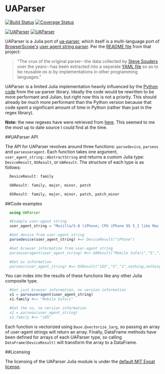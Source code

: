 # UAParser

[![Build Status](https://travis-ci.org/JuliaWeb/UAParser.jl.svg?branch=master)](https://travis-ci.org/JuliaWeb/UAParser.jl)
[![Coverage Status](https://coveralls.io/repos/JuliaWeb/UAParser.jl/badge.svg)](https://coveralls.io/r/JuliaWeb/UAParser.jl)

[![UAParser](http://pkg.julialang.org/badges/UAParser_0.3.svg)](http://pkg.julialang.org/?pkg=UAParser&ver=0.3)
[![UAParser](http://pkg.julialang.org/badges/UAParser_0.4.svg)](http://pkg.julialang.org/?pkg=UAParser&ver=0.4)

UAParser is a Julia port of [ua-parser](https://github.com/tobie/ua-parser), which itself is a multi-language port of [BrowserScope's](http://www.browserscope.org) [user agent string parser](http://code.google.com/p/ua-parser/). Per the [README file](https://github.com/tobie/ua-parser/blob/master/README.markdown) from that project:

> "The crux of the original parser--the data collected by [Steve Souders](http://stevesouders.com/) over the years--has been extracted into a separate [YAML file](https://github.com/tobie/ua-parser/blob/master/regexes.yaml) so as to be reusable _as is_ by implementations in other programming languages."

UAParser is a limited Julia implementation heavily influenced by the [Python code](https://github.com/tobie/ua-parser/tree/master/py) from the ua-parser
library.  Ideally the code would be rewritten to be more performant and Julian, but right now this is not a priority.  This should already be much more
performant than the Python version because that code spent a significant amount of time in Python (rather than just in the regex library).

**Note:** the new regexes have were retrieved from [here](https://github.com/ua-parser/uap-core/blob/master/regexes.yaml).  This seemed to me the most up to
date source I could find at the time.

##UAParser API

The API for UAParser revolves around three functions: `parsedevice`, `parseos` and `parseuseragent`. Each function takes one argument, `user_agent_string::AbstractString` and returns a custom Julia type: `DeviceResult`, `OSResult`, or `UAResult`. The structure of each type is as follows:

```julia
  DeviceResult: family

  UAResult: family, major, minor, patch

  OSResult: family, major, minor, patch, patch_minor

```

##Code examples

```julia
  using UAParser

  #Example user-agent string
  user_agent_string = "Mozilla/5.0 (iPhone; CPU iPhone OS 5_1 like Mac OS X) AppleWebKit/534.46 (KHTML, like Gecko) Version/5.1 Mobile/9B179 Safari/7534.48.3"

  #Get device from user-agent string
  parsedevice(user_agent_string) #=> DeviceResult("iPhone")

  #Get browser information from user-agent string
  parseuseragent(user_agent_string) #=> UAResult("Mobile Safari","5","1",nothing)

  #Get os information
  parseos(user_agent_string) #=> OSResult("iOS","5","1",nothing,nothing)

```

You can index into the results of these functions like any other Julia composite type.

```julia
  #Get just browser information, no version information
  x1 = parseuseragent(user_agent_string)
  x1.family #=> "Mobile Safari"

  #Get the os, no version information
  x2 = parseos(user_agent_string)
  x2.family #=> "iOS"

```

Each function is vectorized using `Base.@vectorize_1arg`, so passing an array of user-agent strings will return an array. Finally, DataFrame methods have been defined for arrays of each UAParser type, so calling `DataFrame(DeviceResult)` will transform the array to a DataFrame.

##Licensing

The licensing of the UAParser Julia module is under the [default MIT Expat license](https://github.com/JuliaWeb/UAParser.jl/blob/master/LICENSE.md).
